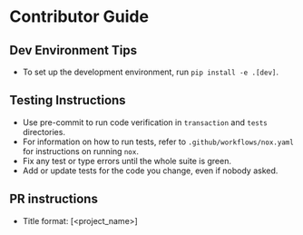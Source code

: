 # Contributor Guide

## Dev Environment Tips
- To set up the development environment, run `pip install -e .[dev]`.

## Testing Instructions
- Use pre-commit to run code verification in `transaction` and `tests` directories.
- For information on how to run tests, refer to `.github/workflows/nox.yaml` for instructions on running `nox`.
- Fix any test or type errors until the whole suite is green.
- Add or update tests for the code you change, even if nobody asked.

## PR instructions
- Title format: [<project_name>] <Title>